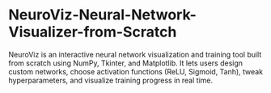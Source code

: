 # NeuroViz-Neural-Network-Visualizer-from-Scratch
NeuroViz is an interactive neural network visualization and training tool built from scratch using NumPy, Tkinter, and Matplotlib. It lets users design custom networks, choose activation functions (ReLU, Sigmoid, Tanh), tweak hyperparameters, and visualize training progress in real time.
